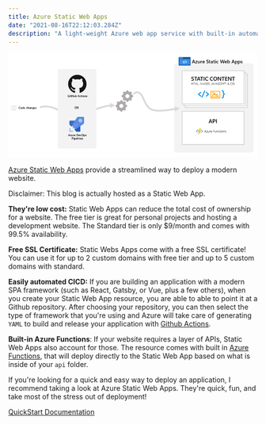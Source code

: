 ```yaml
---
title: Azure Static Web Apps
date: "2021-08-16T22:12:03.284Z"
description: "A light-weight Azure web app service with built-in automated CICD through Github Actions."
---
```


![Static Web App Overview](./azure-static-web-apps-overview.png)

[Azure Static Web Apps](https://docs.microsoft.com/en-us/azure/static-web-apps/overview) provide a streamlined way to deploy a modern website. 

Disclaimer: This blog is actually hosted as a Static Web App. 

**They're low cost:** Static Web Apps can reduce the total cost of ownership for a website. The free tier is great for personal projects and hosting a development website. The Standard tier is only $9/month and comes with 99.5% availability. 

**Free SSL Certificate:** Static Webs Apps come with a free SSL certificate! You can use it for up to 2 custom domains with free tier and up to 5 custom domains with standard.

**Easily automated CICD:** If you are building an application with a modern SPA framework (such as React, Gatsby, or Vue, plus a few others), when you create your Static Web App resource, you are able to able to point it at a Github repository. After choosing your repository, you can then select the type of framework that you're using and Azure will take care of generating `YAML` to build and release your application with [Github Actions](https://github.com/features/actions). 

**Built-in Azure Functions**: If your website requires a layer of APIs, Static Web Apps also account for those. The resource comes with built in [Azure Functions](https://docs.microsoft.com/en-us/azure/static-web-apps/add-api?tabs=vanilla-javascript), that will deploy directly to the Static Web App based on what is inside of your `api` folder. 

If you're looking for a quick and easy way to deploy an application, I recommend taking a look at Azure Static Web Apps. They're quick, fun, and take most of the stress out of deployment! 

[QuickStart Documentation](https://docs.microsoft.com/en-us/azure/static-web-apps/getting-started?tabs=react)



